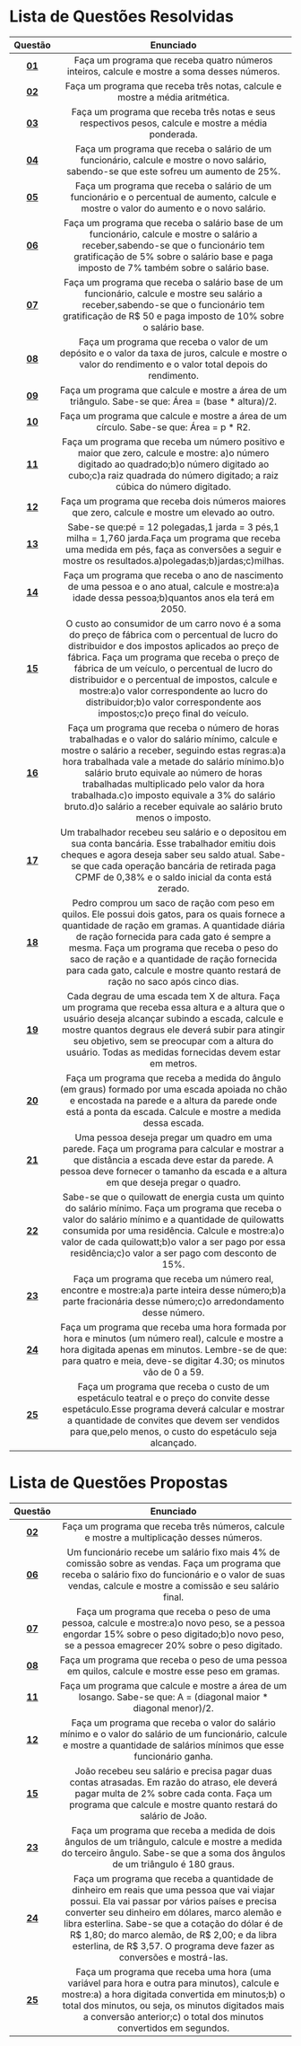 #    Lista de Questões Resolvidas 

Questão | Enunciado
:--------: | :-----------:
[**01**](https://github.com/GustavoHenrique07/DisciplinaPOO2023.2/blob/main/Lista01/Q01R/src/br/edu/principal/Principal.java) | Faça um programa que receba quatro números inteiros, calcule e mostre a soma desses números.
[**02**](https://github.com/GustavoHenrique07/DisciplinaPOO2023.2/blob/main/Lista01/Q02R/src/br/edu/principal/Principal.java) | Faça um programa que receba três notas, calcule e mostre a média aritmética.
[**03**](https://github.com/GustavoHenrique07/DisciplinaPOO2023.2/blob/main/Lista01/Q03R/src/br/edu/principal/Principal.java) | Faça um programa que receba três notas e seus respectivos pesos, calcule e mostre a média ponderada.
[**04**](https://github.com/GustavoHenrique07/DisciplinaPOO2023.2/blob/main/Lista01/Q04R/src/br/edu/principal/Principal.java) | Faça um programa que receba o salário de um funcionário, calcule e mostre o novo salário, sabendo-se que este sofreu um aumento de 25%.
[**05**](https://github.com/GustavoHenrique07/DisciplinaPOO2023.2/blob/main/Lista01/Q05R/src/br/edu/principal/Principal.java) | Faça um programa que receba o salário de um funcionário e o percentual de aumento, calcule e mostre o valor do aumento e o novo salário.
[**06**](https://github.com/GustavoHenrique07/DisciplinaPOO2023.2/blob/main/Lista01/Q06R/src/br/edu/principal/Principal.java) | Faça um programa que receba o salário base de um funcionário, calcule e mostre o salário a receber,sabendo-se que o funcionário tem gratificação de 5% sobre o salário base e paga imposto de 7% também sobre o salário base.
[**07**](https://github.com/GustavoHenrique07/DisciplinaPOO2023.2/blob/main/Lista01/Q07R/src/br/edu/principal/Principal.java) | Faça um programa que receba o salário base de um funcionário, calcule e mostre seu salário a receber,sabendo-se que o funcionário tem gratificação de R$ 50 e paga imposto de 10% sobre o salário base.
[**08**](https://github.com/GustavoHenrique07/DisciplinaPOO2023.2/blob/main/Lista01/Q08R/src/br/edu/principal/Principal.java) | Faça um programa que receba o valor de um depósito e o valor da taxa de juros, calcule e mostre o valor do rendimento e o valor total depois do rendimento.
[**09**](https://github.com/GustavoHenrique07/DisciplinaPOO2023.2/blob/main/Lista01/Q09R/src/br/edu/principal/Principal.java) | Faça um programa que calcule e mostre a área de um triângulo. Sabe-se que: Área = (base * altura)/2.
[**10**](https://github.com/GustavoHenrique07/DisciplinaPOO2023.2/blob/main/Lista01/Q10R/src/br/edu/principal/Principal.java) | Faça um programa que calcule e mostre a área de um círculo. Sabe-se que: Área = p * R2.
[**11**](https://github.com/GustavoHenrique07/DisciplinaPOO2023.2/blob/main/Lista01/Q11R/src/br/edu/principal/Principal.java) | Faça um programa que receba um número positivo e maior que zero, calcule e mostre: a)o número digitado ao quadrado;b)o número digitado ao cubo;c)a raiz quadrada do número digitado; a raiz cúbica do número digitado.
[**12**](https://github.com/GustavoHenrique07/DisciplinaPOO2023.2/blob/main/Lista01/Q12R/src/br/edu/principal/Principal.java) | Faça um programa que receba dois números maiores que zero, calcule e mostre um elevado ao outro.
[**13**](https://github.com/GustavoHenrique07/DisciplinaPOO2023.2/blob/main/Lista01/Q13R/src/br/edu/principal/Principal.java) | Sabe-se que:pé = 12 polegadas,1 jarda = 3 pés,1 milha = 1,760 jarda.Faça um programa que receba uma medida em pés, faça as conversões a seguir e mostre os resultados.a)polegadas;b)jardas;c)milhas. 
[**14**](https://github.com/GustavoHenrique07/DisciplinaPOO2023.2/blob/main/Lista01/Q14R/src/br/edu/principal/Principal.java) | Faça um programa que receba o ano de nascimento de uma pessoa e o ano atual, calcule e mostre:a)a idade dessa pessoa;b)quantos anos ela terá em 2050.
[**15**](https://github.com/GustavoHenrique07/DisciplinaPOO2023.2/blob/main/Lista01/Q15R/src/br/edu/principal/Principal.java) | O custo ao consumidor de um carro novo é a soma do preço de fábrica com o percentual de lucro do distribuidor e dos impostos aplicados ao preço de fábrica. Faça um programa que receba o preço de fábrica de um veículo, o percentual de lucro do distribuidor e o percentual de impostos, calcule e mostre:a)o valor correspondente ao lucro do distribuidor;b)o valor correspondente aos impostos;c)o preço final do veículo.
[**16**](https://github.com/GustavoHenrique07/DisciplinaPOO2023.2/blob/main/Lista01/Q16R/src/br/edu/principal/Principal.java) | Faça um programa que receba o número de horas trabalhadas e o valor do salário mínimo, calcule e mostre o salário a receber, seguindo estas regras:a)a hora trabalhada vale a metade do salário mínimo.b)o salário bruto equivale ao número de horas trabalhadas multiplicado pelo valor da hora trabalhada.c)o imposto equivale a 3% do salário bruto.d)o salário a receber equivale ao salário bruto menos o imposto.
[**17**](https://github.com/GustavoHenrique07/DisciplinaPOO2023.2/blob/main/Lista01/Q17R/src/br/edu/principal/Principal.java) | Um trabalhador recebeu seu salário e o depositou em sua conta bancária. Esse trabalhador emitiu dois cheques e agora deseja saber seu saldo atual. Sabe-se que cada operação bancária de retirada paga CPMF de 0,38% e o saldo inicial da conta está zerado.
[**18**](https://github.com/GustavoHenrique07/DisciplinaPOO2023.2/blob/main/Lista01/Q18R/src/br/edu/principal/Principal.java) | Pedro comprou um saco de ração com peso em quilos. Ele possui dois gatos, para os quais fornece a quantidade de ração em gramas. A quantidade diária de ração fornecida para cada gato é sempre a mesma. Faça um programa que receba o peso do saco de ração e a quantidade de ração fornecida para cada gato, calcule e mostre quanto restará de ração no saco após cinco dias.
[**19**](https://github.com/GustavoHenrique07/DisciplinaPOO2023.2/blob/main/Lista01/Q19R/src/br/edu/principal/Principal.java) | Cada degrau de uma escada tem X de altura. Faça um programa que receba essa altura e a altura que o usuário deseja alcançar subindo a escada, calcule e mostre quantos degraus ele deverá subir para atingir seu objetivo, sem se preocupar com a altura do usuário. Todas as medidas fornecidas devem estar em metros.
[**20**](https://github.com/GustavoHenrique07/DisciplinaPOO2023.2/blob/main/Lista01/Q20R/src/br/edu/principal/Principal.java) | Faça um programa que receba a medida do ângulo (em graus) formado por uma escada apoiada no chão e encostada na parede e a altura da parede onde está a ponta da escada. Calcule e mostre a medida dessa escada.
[**21**](https://github.com/GustavoHenrique07/DisciplinaPOO2023.2/blob/main/Lista01/Q21R/src/br/edu/principal/Principal.java) |  Uma pessoa deseja pregar um quadro em uma parede. Faça um programa para calcular e mostrar a que distância a escada deve estar da parede. A pessoa deve fornecer o tamanho da escada e a altura em que deseja pregar o quadro.
[**22**](https://github.com/GustavoHenrique07/DisciplinaPOO2023.2/blob/main/Lista01/Q22R/src/br/edu/principal/Principal.java) | Sabe-se que o quilowatt de energia custa um quinto do salário mínimo. Faça um programa que receba o valor do salário mínimo e a quantidade de quilowatts consumida por uma residência. Calcule e mostre:a)o valor de cada quilowatt;b)o valor a ser pago por essa residência;c)o valor a ser pago com desconto de 15%.
[**23**](https://github.com/GustavoHenrique07/DisciplinaPOO2023.2/blob/main/Lista01/Q23R/src/br/edu/principal/Principal.java) | Faça um programa que receba um número real, encontre e mostre:a)a parte inteira desse número;b)a parte fracionária desse número;c)o arredondamento desse número.
[**24**](https://github.com/GustavoHenrique07/DisciplinaPOO2023.2/blob/main/Lista01/Q24R/src/br/edu/principal/Principal.java) | Faça um programa que receba uma hora formada por hora e minutos (um número real), calcule e mostre a hora digitada apenas em minutos. Lembre-se de que: para quatro e meia, deve-se digitar 4.30; os minutos vão de 0 a 59.
[**25**](https://github.com/GustavoHenrique07/DisciplinaPOO2023.2/blob/main/Lista01/Q25R/src/br/edu/principal/Principal.java) | Faça um programa que receba o custo de um espetáculo teatral e o preço do convite desse espetáculo.Esse programa deverá calcular e mostrar a quantidade de convites que devem ser vendidos para que,pelo menos, o custo do espetáculo seja alcançado.

#  Lista de Questões Propostas

Questão | Enunciado
:-----: | :-------:
[**02**]() | Faça um programa que receba três números, calcule e mostre a multiplicação desses números.
[**06**]() | Um funcionário recebe um salário fixo mais 4% de comissão sobre as vendas. Faça um programa que receba o salário fixo do funcionário e o valor de suas vendas, calcule e mostre a comissão e seu salário final.
[**07**]() | Faça um programa que receba o peso de uma pessoa, calcule e mostre:a)o novo peso, se a pessoa engordar 15% sobre o peso digitado;b)o novo peso, se a pessoa emagrecer 20% sobre o peso digitado.
[**08**]() | Faça um programa que receba o peso de uma pessoa em quilos, calcule e mostre esse peso em gramas.
[**11**]() | Faça um programa que calcule e mostre a área de um losango. Sabe-se que: A = (diagonal maior * diagonal menor)/2.
[**12**]() | Faça um programa que receba o valor do salário mínimo e o valor do salário de um funcionário, calcule e mostre a quantidade de salários mínimos que esse funcionário ganha.
[**15**]() | João recebeu seu salário e precisa pagar duas contas atrasadas. Em razão do atraso, ele deverá pagar multa de 2% sobre cada conta. Faça um programa que calcule e mostre quanto restará do salário de João.
[**23**]() | Faça um programa que receba a medida de dois ângulos de um triângulo, calcule e mostre a medida do terceiro ângulo. Sabe-se que a soma dos ângulos de um triângulo é 180 graus.
[**24**]() | Faça um programa que receba a quantidade de dinheiro em reais que uma pessoa que vai viajar possui. Ela vai passar por vários países e precisa converter seu dinheiro em dólares, marco alemão e libra esterlina. Sabe-se que a cotação do dólar é de R$ 1,80; do marco alemão, de R$ 2,00; e da libra esterlina, de R$ 3,57. O programa deve fazer as conversões e mostrá-las.
[**25**]() | Faça um programa que receba uma hora (uma variável para hora e outra para minutos), calcule e mostre:a) a hora digitada convertida em minutos;b) o total dos minutos, ou seja, os minutos digitados mais a conversão anterior;c) o total dos minutos convertidos em segundos.
